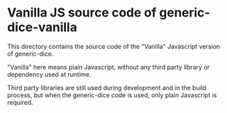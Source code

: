 # Vanilla JS source code of generic-dice-vanilla

This directory contains the source code of the "Vanilla" Javascript version of generic-dice.

"Vanilla" here means plain Javascript, without any third party library or dependency used at runtime.

Third party libraries are still used during development and in the build process, but when the generic-dice code is used, only plain Javascript is required.

